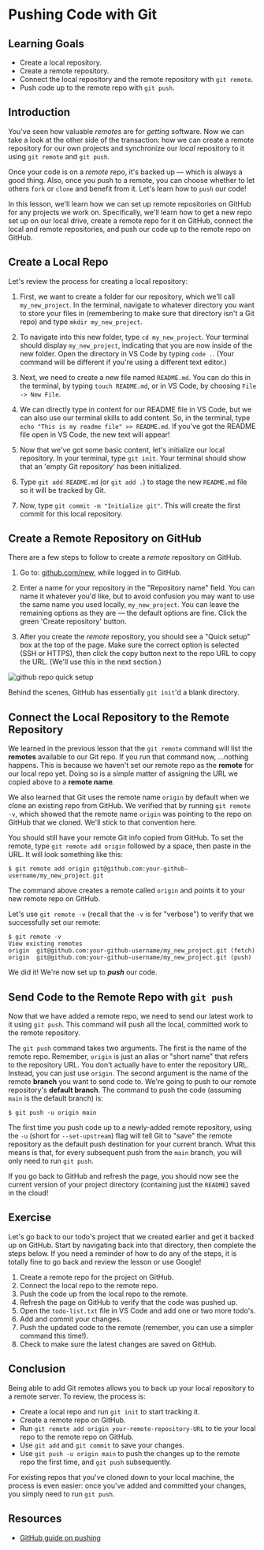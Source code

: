 # Pushing Code with Git

## Learning Goals

- Create a local repository.
- Create a remote repository.
- Connect the local repository and the remote repository with `git remote`.
- Push code up to the remote repo with `git push`.

## Introduction

You've seen how valuable _remotes_ are for _getting_ software. Now we can take a
look at the other side of the transaction: how we can create a remote repository
for our own projects and synchronize our _local_ repository to it using `git remote` and `git push`.

Once your code is on a _remote_ repo, it's backed up — which is always a good
thing. Also, once you push to a remote, you can choose whether to let others
`fork` or `clone` and benefit from it. Let's learn how to `push` our code!

In this lesson, we'll learn how we can set up remote repositories on GitHub for
any projects we work on. Specifically, we'll learn how to get a new repo set up
on our local drive, create a remote repo for it on GitHub, connect the local and
remote repositories, and push our code up to the remote repo on GitHub.

## Create a Local Repo

Let's review the process for creating a local repository:

1. First, we want to create a folder for our repository, which we'll call
   `my_new_project`. In the terminal, navigate to whatever directory you want
   to store your files in (remembering to make sure that directory isn't a Git
   repo) and type `mkdir my_new_project`.

2. To navigate into this new folder, type `cd my_new_project`. Your terminal
   should display `my_new_project`, indicating that you are now inside of the
   new folder. Open the directory in VS Code by typing `code .`. (Your command
   will be different if you're using a different text editor.)

3. Next, we need to create a new file named `README.md`. You can do this in the
   terminal, by typing `touch README.md`, or in VS Code, by choosing
   `File -> New File`.

4. We can directly type in content for our README file in VS Code, but we can
   also use our terminal skills to add content. So, in the terminal, type
   `echo "This is my readme file" >> README.md`. If you've got the README file
   open in VS Code, the new text will appear!

5. Now that we've got some basic content, let's initialize our local repository.
   In your terminal, type `git init`. Your terminal should show that an 'empty
   Git repository' has been initialized.

6. Type `git add README.md` (or `git add .`) to stage the new `README.md` file
   so it will be tracked by Git.

7. Now, type `git commit -m "Initialize git"`. This will create the first commit
   for this local repository.

## Create a Remote Repository on GitHub

There are a few steps to follow to create a _remote_ repository on GitHub.

1. Go to: [github.com/new](https://github.com/new), while logged in to GitHub.

2. Enter a name for your repository in the "Repository name" field. You can name
   it whatever you'd like, but to avoid confusion you may want to use the same
   name you used locally, `my_new_project`. You can leave the remaining options
   as they are — the default options are fine. Click the green 'Create
   repository' button.

3. After you create the _remote_ repository, you should see a "Quick setup" box
   at the top of the page. Make sure the correct option is selected (SSH or
   HTTPS), then click the copy button next to the repo URL to copy the URL.
   (We'll use this in the next section.)

![github repo quick setup](https://curriculum-content.s3.amazonaws.com/phase-0/pushing-code-with-git/quick-setup.png)

Behind the scenes, GitHub has essentially `git init`'d a blank directory.

## Connect the Local Repository to the Remote Repository

We learned in the previous lesson that the `git remote` command will list the
**remotes** available to our Git repo. If you run that command now, ...nothing
happens. This is because we haven't set our remote repo as the **remote** for
our local repo yet. Doing so is a simple matter of assigning the URL we copied
above to a **remote name**.

We also learned that Git uses the remote name `origin` by default when we clone
an existing repo from GitHub. We verified that by running `git remote -v`, which
showed that the remote name `origin` was pointing to the repo on GitHub that we
cloned. We'll stick to that convention here.

You should still have your remote Git info copied from GitHub. To set the
remote, type `git remote add origin` followed by a space, then paste in the URL.
It will look something like this:

```console
$ git remote add origin git@github.com:your-github-username/my_new_project.git
```

The command above creates a remote called `origin` and points it to your new
remote repo on GitHub.

Let's use `git remote -v` (recall that the `-v` is for "verbose") to verify that
we successfully set our remote:

```console
$ git remote -v
View existing remotes
origin  git@github.com:your-github-username/my_new_project.git (fetch)
origin  git@github.com:your-github-username/my_new_project.git (push)
```

We did it! We're now set up to **_push_** our code.

## Send Code to the Remote Repo with `git push`

Now that we have added a remote repo, we need to send our latest work to it
using `git push`. This command will push all the local, committed work to the
remote repository.

The `git push` command takes two arguments. The first is the name of the remote
repo. Remember, `origin` is just an alias or "short name" that refers to the
repository URL. You don't actually have to enter the repository URL. Instead,
you can just use `origin`. The second argument is the name of the remote
**branch** you want to send code to. We're going to push to our remote
repository's **default branch**. The command to push the code (assuming `main`
is the default branch) is:

```console
$ git push -u origin main
```

The first time you push code up to a newly-added remote repository, using the
`-u` (short for `--set-upstream`) flag will tell Git to "save" the remote repository as the default push
destination for your current branch. What this means is that, for every
subsequent push from the `main` branch, you will only need to run `git push`.

If you go back to GitHub and refresh the page, you should now see the
current version of your project directory (containing just the `README`) saved
in the cloud!

## Exercise

Let's go back to our todo's project that we created earlier and get it backed up
on GitHub. Start by navigating back into that directory, then complete the steps
below. If you need a reminder of how to do any of the steps, it is totally fine
to go back and review the lesson or use Google!

1. Create a remote repo for the project on GitHub.
2. Connect the local repo to the remote repo.
3. Push the code up from the local repo to the remote.
4. Refresh the page on GitHub to verify that the code was pushed up.
5. Open the `todo-list.txt` file in VS Code and add one or two more todo's.
6. Add and commit your changes.
7. Push the updated code to the remote (remember, you can use a simpler command
   this time!).
8. Check to make sure the latest changes are saved on GitHub.

## Conclusion

Being able to add Git remotes allows you to back up your local repository to a
remote server. To review, the process is:

- Create a local repo and run `git init` to start tracking it.
- Create a remote repo on GitHub.
- Run `git remote add origin your-remote-repository-URL` to tie your local repo
  to the remote repo on GitHub.
- Use `git add` and `git commit` to save your changes.
- Use `git push -u origin main` to push the changes up to the remote repo the
  first time, and `git push` subsequently.

For existing repos that you've cloned down to your local machine, the process is
even easier: once you've added and committed your changes, you simply need to
run `git push`.

## Resources

- [GitHub guide on pushing](https://help.github.com/articles/pushing-to-a-remote/)
